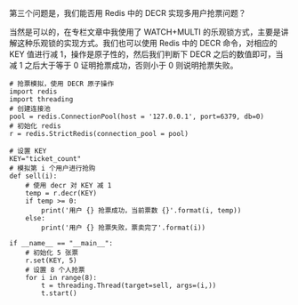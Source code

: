 第三个问题是，我们能否用 Redis 中的 DECR 实现多用户抢票问题？

当然是可以的，在专栏文章中我使用了 WATCH+MULTI 的乐观锁方式，主要是讲解这种乐观锁的实现方式。我们也可以使用 Redis 中的 DECR 命令，对相应的 KEY 值进行减 1，操作是原子性的，然后我们判断下 DECR 之后的数值即可，当减 1 之后大于等于 0 证明抢票成功，否则小于 0 则说明抢票失败。

```
# 抢票模拟，使用 DECR 原子操作
import redis
import threading
# 创建连接池
pool = redis.ConnectionPool(host = '127.0.0.1', port=6379, db=0)
# 初始化 redis
r = redis.StrictRedis(connection_pool = pool)
 
# 设置 KEY
KEY="ticket_count"
# 模拟第 i 个用户进行抢购
def sell(i):
    # 使用 decr 对 KEY 减 1
    temp = r.decr(KEY)
    if temp >= 0:
        print('用户 {} 抢票成功，当前票数 {}'.format(i, temp))
    else:
        print('用户 {} 抢票失败，票卖完了'.format(i))
 
if __name__ == "__main__":
    # 初始化 5 张票
    r.set(KEY, 5)  
    # 设置 8 个人抢票
    for i in range(8):
        t = threading.Thread(target=sell, args=(i,))
        t.start()
```